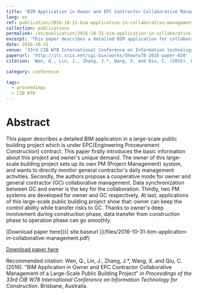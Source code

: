 ```yaml
---
title: "BIM Application in Owner and EPC Contractor Collaborative Management of a Large-Scale Public Building Project"
lang: en
ref: publication/2016-10-31-bim-application-in-collaborative-management
collection: publications
permalink: /en/publication/2016-10-31-bim-application-in-collaborative-management
excerpt: 'This paper describes a detailed BIM application for collaboration of owners and general contractors.'
date: 2016-10-31
venue: '33rd CIB W78 International Conference on Information technology for Construction'
paperurl: 'http://itc.scix.net/cgi-bin/works/Show?w78-2016-paper-020'
citation: 'Wen, Q., Lin, J., Zhang, J.*, Wang, X. and Qiu, C. (2016). &quot;BIM Application in Owner and EPC Contractor Collaborative Management of a Large-Scale Public Building Project&quot; <i>in Proceedings of the 33rd CIB W78 International Conference on Information Technology for Construction</i>. Brisbane, Australia.'

category: conference

tags: 
  - proceedings
  - CIB W78
---
```



Abstract
====

This paper describes a detailed BIM application in a large-scale public building project which is under EPC(Engineering Proceurement Construction) contract. This paper firstly introduces the basic information about this project and owner's unique demand. The owner of this large-scale building project sets up its own PM (Project Management) system, and wants to directly monitor general contractor's daily management activities. Secondly, the authors propose a cooperative mode for owner and general contractor (GC) collaborative management. Data synchronization between GC and owner is the key for the collaboration. Thirdly, two PM systems are developed for owner and GC respectively. At last, applications of this large-scale public building project show that: owner can keep the control ability while transfer risks to GC. Thanks to owner's deep involvement during construction phase, data transfer from construction phase to operation phase can go smoothly. 

[Download paper here]({{ site.baseurl }}/files/2016-10-31-bim-application-in-collaborative-management.pdf)

[Download paper here](http://itc.scix.net/cgi-bin/works/Show?w78-2016-paper-020)

Recommended citation: Wen, Q., Lin, J., Zhang, J.*, Wang, X. and Qiu, C. (2016). &quot;BIM Application in Owner and EPC Contractor Collaborative Management of a Large-Scale Public Building Project&quot; <i>in Proceedings of the 33rd CIB W78 International Conference on Information Technology for Construction</i>. Brisbane, Australia.